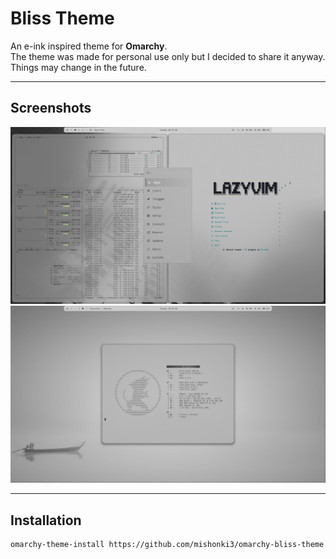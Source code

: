 # Bliss Theme

An e-ink inspired theme for **Omarchy**.  
The theme was made for personal use only but I decided to share it anyway. Things may change in the future.

---

## Screenshots

![Serenity preview 1](preview/preview1.png?v=2)
![Serenity preview 2](preview/preview2.png)


---

## Installation

```bash
omarchy-theme-install https://github.com/mishonki3/omarchy-bliss-theme.git
